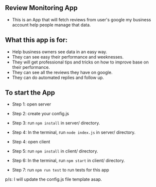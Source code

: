 ## Review Monitoring App
- This is an App that will fetch reviews from user's google my business account help people manage that data.

## What this app is for:
- Help business owners see data in an easy way.
- They can see easy their performance and weeknesses.
- They will get professional tips and tricks on how to improve base on their performance.
- They can see all the reviews they have on google.
- They can do automated replies and follow up.


## To start the App

- Step 1: open server

- Step 2: create your config.js

- Step 3: run `npm install` in server/ directory.

- Step 4: In the terminal, run `node index.js` in server/ directory.

- Step 4: open client

- Step 5: run `npm install` in client/ directory.

- Step 6: In the terminal, run `npm start` in client/ directory.

- Step 7: run `npm run test` to run tests for this app


p/s: I will update the config.js file template asap.